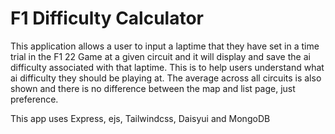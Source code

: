 # F1 Difficulty Calculator
<!--https://f1-difficulty-calculator.herokuapp.com-->

This application allows a user to input a laptime that they have set in a time trial in the F1 22 Game at a given circuit and it will display and save the ai difficulty associated with that laptime. This is to help users understand what ai difficulty they should be playing at. The average across all circuits is also shown and there is no difference between the map and list page, just preference.

This app uses Express, ejs, Tailwindcss, Daisyui and MongoDB
